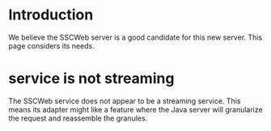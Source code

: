 # Introduction
We believe the SSCWeb server is a good candidate for this new server.  This page
considers its needs.

# service is not streaming
The SSCWeb service does not appear to be a streaming service.  This means its adapter
might like a feature where the Java server will granularize the request and reassemble
the granules.

